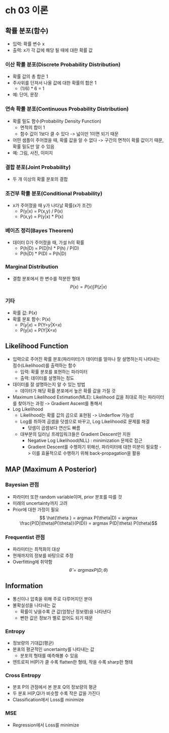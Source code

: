 ﻿# ch 03 이론
## 확률 분포(함수)
- 입력: 확률 변수 x
-  출력: x가 각 값에 해당 될 때에 대한 확률 값

### 이산 확률 분포(Discrete Probability Distribution)
-  확률 값의 총 합은 1
- 주사위를 던져서 나올 값에 대한 확률의 합은 1
	- (1/6) * 6 = 1
- 예: 단어, 문장

### 연속 확률 분포(Continuous Probability Distribution)
- 확률 밀도 함수(Probability Density Function)
	- 면적의 합이 1
	- 함수 값이 1보다 클 수 있다 -> 넓이만 1이면 되기 때문
- 어떤 샘플이 주어졌을 때, 확률 값을 알 수 없다 -> 구간의 면적이 확률 값이기 때문, 확률 밀도만 알 수 있음
- 예: 그림, 사진, 이미지

### 결합 분포(Joint Probability)
- 두 개 이상의 확률 분포의 결합

### 조건부 확률 분포(Conditional Probability)
- x가 주어졌을 때 y가 나타날 확률(x가 조건)
	- P(y|x) = P(x,y) / P(x)
	- P(x,y) = P(y|x) * P(x)

### 베이즈 정리(Bayes Theorem)
- 데이터 D가 주어졌을 때, 가설 h의 확률
	- P(h|D) = P(D|h) * P(h) / P(D)
	- P(h|D) * P(D) = P(h|D)

### Marginal Distribution
- 결합 분포에서 한 변수를 적분한 형태
$$P(x) =P(x)  \int P(z|x) $$

### 기타
- 확률 값: P($x$)
- 확률 분포 함수: P(x)
	- P($y|x$) = P(Y=$y$|X=$x$)
	- P(y|$x$) = P(Y|X=$x$)

## Likelihood Function
- 입력으로 주어진 확률 분포(파라미터)가 데이터를 얼마나 잘 설명하는지 나타내는 점수(Likelihood)를 출력하는 함수
	- 입력: 확률 분포를 표현하는 파라미터
	- 출력: 데이터를 설명하는 정도
- 데이터를 잘 설명하는지 알 수 있는 방법
	- 데이터가 해당 확률 분포에서 높은 확률 값을 가질 것
- Maximum Likelihood Estimation(MLE): Likelihood 값을 최대로 하는 파라미터를 찾아가는 과정 -> Gradient Ascent를 통해서
- Log Likelihood
	- Likelihood는 확률 값의 곱으로 표현됨 -> Underflow 가능성
	- Log를 취하여 곱셈을 덧셈으로 바꾸고, Log Likelihood로 문제를 해결
		- 덧셈이 곱셈보다 연산도 빠름
	- 대부분의 딥러닝 프레임워크들은 Gradient Descent만 지원
		- Negative Log Likelihood(NLL) : minimization 문제로 접근
		- Gradient Descent를 수행하기 위해선, 파라미터에 대한 미분이 필요함 -> 이를 효율적으로 수행하기 위해 back-propagation을 활용

## MAP (Maximum A Posterior)
### Bayesian 관점
- 파라미터 또한 random variable이며, prior 분포를 따를 것
- 미래의 uncertainty까지 고려
- Prior에 대한 가정이 필요
$$ \hat{\theta } = argmax P(\theta|D) = argmax \frac{P(D|\theta)P(\theta)}{P(D)} = argmax P(D|\theta) P(\theta)$$

### Frequentist 관점
- 파라미터는 최적화의 대상
- 현재까지의 정보를 바탕으로 추정
- Overfitting에 취약함
$$ \hat{\theta} = argmax P(D;\theta) $$

## Information
- 통신이나 압축을 위해 주로 다루어지던 분야
- 불확실성을 나타내는 값
	- 확률이 낮을수록 큰 값(엄청난 정보랭)을 나타낸다
	- 뻔한 값은 정보가 별로 없어도 되기 때문

### Entropy
- 정보량의 기대값(평균)
- 분포의 평균적인 uncertainty를 나타내는 값
	- 분포의 형태를 예측해볼 수 있음
- 엔트로피 H(P)가 클 수록 flatten한 형태, 작을 수록 sharp한 형태

### Cross Entropy
- 분포 P의 관점에서 본 분포 Q의 정보량의 평균
- 두 분포 H(P,Q)가 비슷할 수록 작은 값을 가진다
- Classification에서 Loss를 minimize

### MSE
- Regression에서 Loss를 minimize
